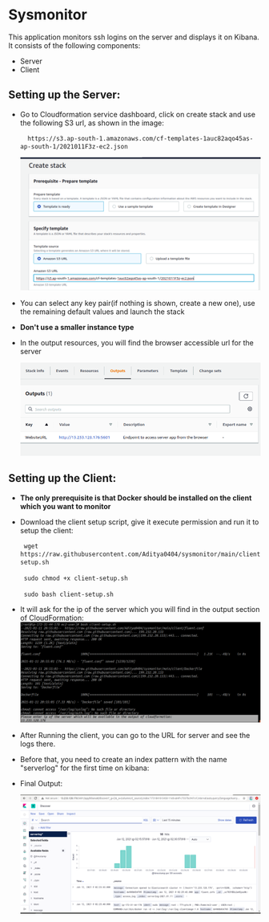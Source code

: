 # Sysmonitor

This application monitors ssh logins on the server and displays it on Kibana. It consists of the following components:
* Server
* Client

## Setting up the Server:

* Go to Cloudformation service dashboard, click on create stack and use the following S3 url, as shown in the image:

        https://s3.ap-south-1.amazonaws.com/cf-templates-1auc82aqo45as-ap-south-1/2021011F3z-ec2.json

   ![ClouFormationS3URL](/images/cfs3url.png)

* You can select any key pair(if nothing is shown, create a new one), use the remaining default values and launch the stack
* **Don't use a smaller instance type**
* In the output resources, you will find the browser accessible url for the server

   ![ServerURL](/images/outputs3.png)

## Setting up the Client:

* **The only prerequisite is that Docker should be installed on the client which you want to monitor**

* Download the client setup script, give it execute permission and run it to setup the client:

       wget https://raw.githubusercontent.com/Aditya0404/sysmonitor/main/client/client-setup.sh

       sudo chmod +x client-setup.sh

       sudo bash client-setup.sh

* It will ask for the ip of the server which you will find in the output section of CloudFormation:
   ![ServerIP](/images/serverip.png)


* After Running the client, you can go to the URL for server and see the logs there. 
* Before that, you need to create an index pattern with the name "serverlog" for the first time on kibana:
* Final Output:

   ![KibanaFinal](/images/final.png)
